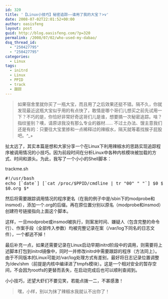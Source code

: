 ```yaml
---
id: 320
title: '【Linux小技巧】秘密追踪——谁用了我的大宝？>v'
date: 2008-07-02T22:01:52+00:00
author: oasisfeng
layout: post
guid: http://blog.oasisfeng.com/?p=320
permalink: /2008/07/02/who-used-my-dabao/
dsq_thread_id:
  - "250427795"
  - "250427795"
categories:
  - Linux
tags:
  - initrd
  - Linux
  - PPID
  - track
  - 跟踪
---
```

> 如果宿舍里就你买了一瓶大宝，而且用了之后效果还挺不错。隔不久，你就发现最近这瓶大宝似乎用的有点快了，敢情是哪个哥们儿想买之前先试用一下？不巧的是，你恰好非常好奇这哥们儿是谁，想要搞一次秘密追踪。啥？指纹鉴别？噢，请原谅我没有那么专业的器材…… 不过土办法、馊主意我们还是有的：只要往大宝里掺和一点稀释过的辣椒水，隔天就等着找猴子屁股吧。^_+

扯太远了，其实本篇是想和大家分享一个在Linux下利用辣椒水的思路实现追踪程序被调用情况的小技巧。因为前段时间在分析Linux中各种内核模块被加载的方式、时间和源头。为此，我写了一个小小的Shell脚本：

<!--more-->trackme.sh

<pre>#!/usr/bash
echo [`date`] [`cat /proc/$PPID/cmdline | tr " 00" " "`] $0 $* > /var/log/$0.log
$0.org $*</pre>

然后将需要跟踪调用情况的程序更名（在我的例子中是/sbin下的modprobe和insmod），添加一个.org的后缀。再在原位置分别以原名（modprobe和insmod）创建符号链接指向上面这个脚本。

这样，一旦modprobe或insmod被执行，则案发时间、嫌疑人（包含完整的命令行）、作案手段（全部传入参数）均被完整记录在案（/var/log下同名的日志文件），一个都逃不掉！

最后补充一点，如果还需要记录在Linux启动早期initrd阶段中的调用，则需要将上述脚本打包到initrd镜像中，同时一并修改initrd中需要跟踪的程序（方法同上）。由于不同版本的Linux可能对/var/log处理方式有差别，最好将日志记录位置调整为/dev/shm（前提是内核中编译进了tmpfs模块）。这是一个相对安全的暂存空间，不会因为rootfs的更替而丢失，在启动完成后也可以顺利查阅到。

小小技巧，还望大虾们不要见笑，若能点拨一二，不甚感激！

> 嘿，小样，别以为抹了辣椒水我就认不出你了！